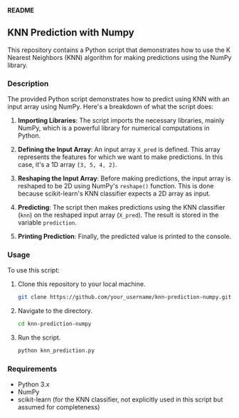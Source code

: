 **README**

## KNN Prediction with Numpy

This repository contains a Python script that demonstrates how to use the K Nearest Neighbors (KNN) algorithm for making predictions using the NumPy library.

### Description

The provided Python script demonstrates how to predict using KNN with an input array using NumPy. Here's a breakdown of what the script does:

1. **Importing Libraries**: The script imports the necessary libraries, mainly NumPy, which is a powerful library for numerical computations in Python.

2. **Defining the Input Array**: An input array `X_pred` is defined. This array represents the features for which we want to make predictions. In this case, it's a 1D array `[3, 5, 4, 2]`.

3. **Reshaping the Input Array**: Before making predictions, the input array is reshaped to be 2D using NumPy's `reshape()` function. This is done because scikit-learn's KNN classifier expects a 2D array as input.

4. **Predicting**: The script then makes predictions using the KNN classifier (`knn`) on the reshaped input array (`X_pred`). The result is stored in the variable `prediction`.

5. **Printing Prediction**: Finally, the predicted value is printed to the console.

### Usage

To use this script:

1. Clone this repository to your local machine.
   ```bash
   git clone https://github.com/your_username/knn-prediction-numpy.git
   ```

2. Navigate to the directory.
   ```bash
   cd knn-prediction-numpy
   ```

3. Run the script.
   ```bash
   python knn_prediction.py
   ```

### Requirements

- Python 3.x
- NumPy
- scikit-learn (for the KNN classifier, not explicitly used in this script but assumed for completeness)
